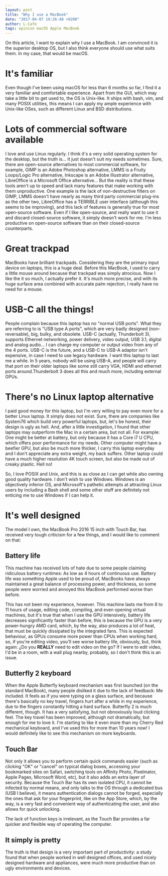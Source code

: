```yaml
---
layout: post
title: "Why I use a MacBook"
date: "2017-04-07 19:26:48 +0200"
author: L-Cafe
tags: opinion macOS Apple MacBook
---
```



On this article, I want to explain why I use a MacBook. I am convinced it is the superior desktop OS, but I also think everyone should use what suits them. In my case, that would be macOS.

# It's familiar

Even though I've been using macOS for less than 6 months so far, I find it a very familiar and comfortable experience. Apart from the GUI, which may take a little bit to get used to, the OS is Unix-like. It ships with bash, vim, and many POSIX utilities, this means I can apply my ample experience with Unix-like OSes, such as different Linux and BSD distributions.

# Lots of commercial software available

I love and use Linux regularly. I think it's a very solid operating system for the desktop, but the truth is... It just doesn't suit my needs sometimes. Sure, there are open-source alternatives to most commercial software, for example, GIMP is an Adobe Photoshop alternative, LMMS is a Fruity Loops/Logic Pro alternative, Inkscape is an Adobe Illustrator alternative, LibreOffice is a Microsoft Office alternative... But the reality is that these tools aren't up to speed and lack many features that make working with them unproductive. One example is the lack of non-destructive filters on GIMP, LMMS doesn't have nearly as many third party commercial plug-ins as the other two, LibreOffice has a TERRIBLE user interface (although this seems to be improving), and this lack of features is generally true for most open-source software. Even if I like open-source, and really want to use it and discard closed-source software, it simply doesn't work for me. I'm less productive on open-source software than on their closed-source counterparts.

# Great trackpad

MacBooks have brilliant trackpads. Considering they are the primary input device on laptops, this is a huge deal. Before this MacBook, I used to carry a little mouse around because that trackpad was simply atrocious. Now I like the it so much, I actually prefer it. It's much more precise, and with its huge surface area combined with accurate palm rejection, I really have no need for a mouse.

# USB-C all the things!

People complain because this laptop has no "normal USB ports". What they are referring to is "USB type A ports", which are very badly designed (non-reversable), big, bulky, and obsolete. USB-C (actually, Thunderbolt 3), supports Ethernet networking, power delivery, video output, USB 3.1, digital and analog audio... I can charge my computer or output video from any of the 4 ports. USB-C is the future, and a USB-C to USB-A adaptor isn't expensive, in case I need to use legacy hardware. I want this laptop to last me a while. In 5 years, nobody will be using USB-A, and people will carry that port on their older laptops like some still carry VGA, HDMI and ethernet ports around.Thunderbolt 3 does all this and much more, including external GPUs.

# There's no Linux laptop alternative

I paid good money for this laptop, but I'm very willing to pay even more for a better Linux laptop. It simply does not exist. Sure, there are companies like System76 which build very powerful laptops, but, let's be honest, their design is ugly as hell. And, after a little investigation, I found that other laptops may outperform the Mac in a certain area, but not all. For example: One might be better at battery, but only because it has a Core i7 U CPU, which offers poor performance for my needs. Other computer might have a beefier GPU, but also be much more thicker, I carry this laptop everyday and I don't appreciate any extra weight, my back suffers. Other laptop could have a much higher resolution 4K touch screen, but also be made out of creaky plastic. Hell no!

So, I love POSIX and Unix, and this is as close as I can get while also owning good quality hardware. I don't wish to use Windows. Windows is an objectively inferior OS, and Microsoft's pathetic attempts at attracting Linux users by including a Bash shell and some other stuff are definitely not enticing me to use Windows if I can help it.

# It's well designed

The model I own, the MacBook Pro 2016 15 inch with Touch Bar, has received very tough criticism for a few things, and I would like to comment on that:

## Battery life

This machine has received lots of hate due to some people claiming ridiculous battery runtimes: As low as 4 hours of continuous use. Battery life was something Apple used to be proud of, MacBooks have always maintained a great balance of processing power, and thickness, so some people were worried and annoyed this MacBook performed worse than before.

This has not been my experience, however. This machine lasts me from 8 to 11 hours of usage, editing code, compiling, and even opening virtual machines, but it's true that when I use the GPU intensively, battery life decreases significantly faster than before, this is because the GPU is a very power-hungry AMD card, which, by the way, also produces a lot of heat, that must be quickly dissipated by the integrated fans. This is expected behaviour, as GPUs consume more power than CPUs when working hard, so, if you're editing video, you'll see worse battery life, obviously, but, think again: ¿Do you **REALLY** need to edit video on the go? If I were to edit video, I'd be in a room, with a wall plug nearby, probably, so I don't think this is an issue.

## Butterfly 2 keyboard

When the Apple Butterfly keyboard mechanism was first launched (on the standard MacBook), many people disliked it due to the lack of feedback: Me included. It feels as if you were typing on a glass surface, and because there's basically no key travel, fingers hurt after a while in my experience, due to the fingers constantly hitting a hard surface. Butterfly 2 is much different, though. It has a very satisfying, but not obnoxiously loud clicking feel. The key travel has been improved, although not dramatically, but enough for me to love it. I'm starting to like it even more than my Cherry Red mechanical keyboard, and I've used this for more than 10 years now! I would definitely like to see this mechanism on more keyboards.

## Touch Bar

Not only it allows you to perform certain quick commands easier (such as clicking "OK" or "cancel" on typical dialog boxes, accessing your bookmarked sites on Safari, switching tools on Affinity Photo, Pixelmator, Apple Pages, Microsoft Word, etc), but it also adds an extra layer of security. Because the Touch Bar has its own isolated CPU, it cannot be infected by normal means, and only talks to the OS through a dedicated bus (USB I believe), it means authentication dialogs cannot be forged, especially the ones that ask for your fingerprint, like on the App Store, which, by the way, is a very fast and convenient way of authenticating the user, and also allows for quick unlocking.

The lack of function keys is irrelevant, as the Touch Bar provides a far quicker and flexible way of operating the computer.

## It simply is pretty

The truth is that design is a very important part of productivity: a study found that when people worked in well designed offices, and used nicely designed hardware and appliances, were much more productive than on ugly environments and devices.
